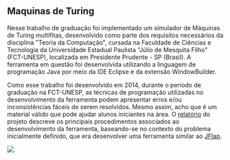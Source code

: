 ## Maquinas de Turing
Nesse trabalho de graduação foi implementado um simulador de Máquinas de Turing multifitas, desenvolvido como parte dos requisitos necessários da disciplina "Teoria da Computação", cursada na Faculdade de Ciências e Tecnologia da Universidade Estadual Paulista "Júlio de Mesquita Filho" (FCT-UNESP), localizada em Presidente Prudente - SP (Brasil). A ferramenta em questão foi desenvolvida utilizando a linguagem de programação Java por meio da IDE Eclipse e da extensão WindowBuilder.

Como esse trabalho foi desenvolvido em 2014, durante o período de graduação na FCT-UNESP, as técnicas de programação utilizadas no desenvolvimento da ferramenta podem apresentar erros e/ou inconsistências fáceis de serem resolvidos. Mesmo assim, acho que é um material válido que pode ajudar alunos iniciantes na área. O [relatório](https://github.com/joao8tunes/MaquinasTuring/blob/master/relatorio.pdf) do projeto descreve os principais procedimentos associados ao desenvolvimento da ferramenta, baseando-se no contexto do problema inicialmente definido, que era desenvolver uma ferramenta similar ao [JFlap](http://www.jflap.org).

![](https://joao8tunes.github.io/hello/wp-content/uploads/photo-gallery/turing_passo_a_passo.png?bwg=1540816337)
